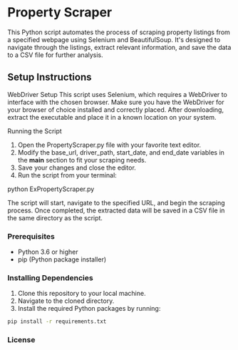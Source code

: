# Property Scraper

This Python script automates the process of scraping property listings from a specified webpage using Selenium and BeautifulSoup. 
It's designed to navigate through the listings, extract relevant information, and save the data to a CSV file for further analysis.

## Setup Instructions
WebDriver Setup
This script uses Selenium, which requires a WebDriver to interface with the chosen browser. 
Make sure you have the WebDriver for your browser of choice installed and correctly placed.
After downloading, extract the executable and place it in a known location on your system.

Running the Script
1. Open the PropertyScraper.py file with your favorite text editor.
2. Modify the base_url, driver_path, start_date, and end_date variables in the __main__ section to fit your scraping needs.
3. Save your changes and close the editor.
4. Run the script from your terminal:

python ExPropertyScraper.py

The script will start, navigate to the specified URL, and begin the scraping process. 
Once completed, the extracted data will be saved in a CSV file in the same directory as the script.

### Prerequisites

- Python 3.6 or higher
- pip (Python package installer)

### Installing Dependencies

1. Clone this repository to your local machine.
2. Navigate to the cloned directory.
3. Install the required Python packages by running:

```bash
pip install -r requirements.txt
```

### License
